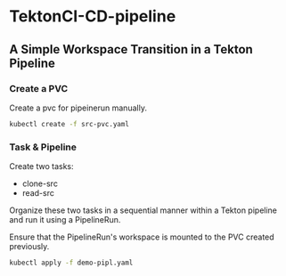 # TektonCI-CD-pipeline

## A Simple Workspace Transition in a Tekton Pipeline

### Create a PVC 
Create a pvc for pipeinerun manually.
```bash
kubectl create -f src-pvc.yaml
```

### Task & Pipeline
Create two tasks:
- clone-src
- read-src

Organize these two tasks in a sequential manner within a Tekton pipeline and run it using a PipelineRun.

Ensure that the PipelineRun's workspace is mounted to the PVC created previously.

```bash
kubectl apply -f demo-pipl.yaml
```

